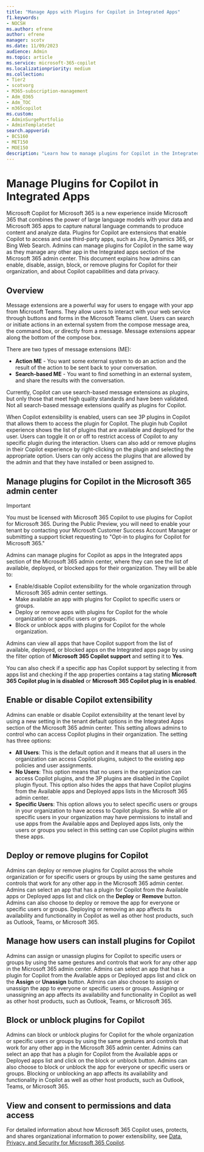 ```yaml
---
title: "Manage Apps with Plugins for Copilot in Integrated Apps"
f1.keywords:
- NOCSH
ms.author: efrene
author: efrene
manager: scotv
ms.date: 11/09/2023
audience: Admin
ms.topic: article
ms.service: microsoft-365-copilot
ms.localizationpriority: medium
ms.collection:
- Tier2
- scotvorg
- M365-subscription-management
- Adm_O365
- Adm_TOC
- m365copilot
ms.custom:
- AdminSurgePortfolio
- AdminTemplateSet
search.appverid:
- BCS160
- MET150
- MOE150
description: "Learn how to manage plugins for Copilot in the Integrated apps page in the Microsoft 365 admin center."
---
```


# Manage Plugins for Copilot in Integrated Apps

Microsoft Copilot for Microsoft 365 is a new experience inside Microsoft 365 that combines the power of large language models with your data and Microsoft 365 apps to capture natural language commands to produce content and analyze data. Plugins for Copilot are extensions that enable Copilot to access and use third-party apps, such as Jira, Dynamics 365, or Bing Web Search. Admins can manage plugins for Copilot in the same way as they manage any other app in the Integrated apps section of the Microsoft 365 admin center. This document explains how admins can enable, disable, assign, block, or remove plugins for Copilot for their organization, and about Copilot capabilities and data privacy.

## Overview

Message extensions are a powerful way for users to engage with your app from Microsoft Teams. They allow users to interact with your web service through buttons and forms in the Microsoft Teams client. Users can search or initiate actions in an external system from the compose message area, the command box, or directly from a message. Message extensions appear along the bottom of the compose box.  

There are two types of message extensions (ME):

- **Action ME** - You want some external system to do an action and the result of the action to be sent back to your conversation.
- **Search-based ME** - You want to find something in an external system, and share the results with the conversation.

Currently, Copilot can use search-based message extensions as plugins, but only those that meet high quality standards and have been validated. Not all search-based message extensions qualify as plugins for Copilot.

When Copilot extensibility is enabled, users can see 3P plugins in Copilot that allows them to access the plugin for Copilot. The plugin hub Copilot experience shows the list of plugins that are available and deployed for the user. Users can toggle it on or off to restrict access of Copilot to any specific plugin during the interaction. Users can also add or remove plugins in their Copilot experience by right-clicking on the plugin and selecting the appropriate option. Users can only access the plugins that are allowed by the admin and that they have installed or been assigned to.

## Manage plugins for Copilot in the Microsoft 365 admin center

> [!IMPORTANT]
> You must be licensed with Microsoft 365 Copilot to use plugins for Copilot for Microsoft 365. During the Public Preview, you will need to enable your tenant by contacting your Microsoft Customer Success Account Manager or submitting a support ticket requesting to "Opt-in to plugins for Copilot for Microsoft 365."

Admins can manage plugins for Copilot as apps in the Integrated apps section of the Microsoft 365 admin center, where they can see the list of available, deployed, or blocked apps for their organization. They will be able to:

- Enable/disable Copilot extensibility for the whole organization through Microsoft 365 admin center settings.
- Make available an app with plugins for Copilot to specific users or groups.
- Deploy or remove apps with plugins for Copilot for the whole organization or specific users or groups.
- Block or unblock apps with plugins for Copilot for the whole organization.

Admins can view all apps that have Copilot support from the list of available, deployed, or blocked apps on the Integrated apps page by using the filter option of **Microsoft 365 Copilot support** and setting it to **Yes**.

You can also check if a specific app has Copilot support by selecting it from apps list and checking if the app properties contains a tag stating **Microsoft 365 Copilot plug in is disabled** or **Microsoft 365 Copilot plug in is enabled**.  

## Enable or disable Copilot extensibility

Admins can enable or disable Copilot extensibility at the tenant level by using a new setting in the tenant default options in the Integrated Apps section of the Microsoft 365 admin center. This setting allows admins to control who can access Copilot plugins in their organization. The setting has three options:

- **All Users**: This is the default option and it means that all users in the organization can access Copilot plugins, subject to the existing app policies and user assignments.
- **No Users**: This option means that no users in the organization can access Copilot plugins, and the 3P plugins are disabled in the Copilot plugin flyout. This option also hides the apps that have Copilot plugins from the Available apps and Deployed apps lists in the Microsoft 365 admin center.
- **Specific Users**: This option allows you to select specific users or groups in your organization to have access to Copilot plugins. So while all or specific users in your organization may have permissions to install and use apps from the Available apps and Deployed apps lists, only the users or groups you select in this setting can use Copilot plugins within these apps.

## Deploy or remove plugins for Copilot

Admins can deploy or remove plugins for Copilot across the whole organization or for specific users or groups by using the same gestures and controls that work for any other app in the Microsoft 365 admin center. Admins can select an app that has a plugin for Copilot from the Available apps or Deployed apps list and click on the **Deploy** or **Remove** button. Admins can also choose to deploy or remove the app for everyone or specific users or groups. Deploying or removing an app affects its availability and functionality in Copilot as well as other host products, such as Outlook, Teams, or Microsoft 365.

## Manage how users can install plugins for Copilot

Admins can assign or unassign plugins for Copilot to specific users or groups by using the same gestures and controls that work for any other app in the Microsoft 365 admin center. Admins can select an app that has a plugin for Copilot from the Available apps or Deployed apps list and click on the **Assign** or **Unassign** button. Admins can also choose to assign or unassign the app to everyone or specific users or groups. Assigning or unassigning an app affects its availability and functionality in Copilot as well as other host products, such as Outlook, Teams, or Microsoft 365.

## Block or unblock plugins for Copilot

Admins can block or unblock plugins for Copilot for the whole organization or specific users or groups by using the same gestures and controls that work for any other app in the Microsoft 365 admin center. Admins can select an app that has a plugin for Copilot from the Available apps or Deployed apps list and click on the block or unblock button. Admins can also choose to block or unblock the app for everyone or specific users or groups. Blocking or unblocking an app affects its availability and functionality in Copilot as well as other host products, such as Outlook, Teams, or Microsoft 365.

## View and consent to permissions and data access 

For detailed information about how Microsoft 365 Copilot uses, protects, and shares organizational information to power extensibility, see [Data, Privacy, and Security for Microsoft 365 Copilot](/microsoft-365-copilot/microsoft-365-copilot-privacy).